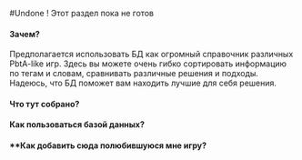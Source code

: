 
#Undone ! Этот раздел пока не готов

#### **Зачем?**
Предполагается использовать БД как огромный справочник различных PbtA-like игр. Здесь вы можете очень гибко сортировать информацию по тегам и словам, сравнивать различные решения и подходы. 
Надеюсь, что БД поможет вам находить лучшие для себя решения.

#### **Что тут собрано?**

#### **Как пользоваться базой данных?**

#### **Как добавить сюда полюбившуюся мне игру?